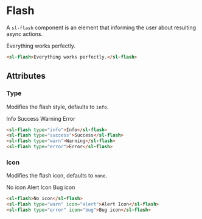 <script setup>
	import Preview from '../../components/preview.vue';
</script>

# Flash

A `sl-flash` component is an element that informing the user about resulting async actions.

<Preview>
  <sl-flash>Everything works perfectly.</sl-flash>
</Preview>

``` html
<sl-flash>Everything works perfectly.</sl-flash>
```

## Attributes

### Type

Modifies the flash style, defaults to `info`.

<Preview>
  <sl-flash type="info">Info</sl-flash>
  <sl-flash type="success">Success</sl-flash>
  <sl-flash type="warn">Warning</sl-flash>
  <sl-flash type="error">Error</sl-flash>
</Preview>

``` html
<sl-flash type="info">Info</sl-flash>
<sl-flash type="success">Success</sl-flash>
<sl-flash type="warn">Warning</sl-flash>
<sl-flash type="error">Error</sl-flash>
```

### Icon

Modifies the flash icon, defaults to `none`.

<Preview>
  <sl-flash>No icon</sl-flash>
  <sl-flash type="warn" icon="alert">Alert Icon</sl-flash>
  <sl-flash type="error" icon="bug">Bug icon</sl-flash>
</Preview>

``` html
<sl-flash>No icon</sl-flash>
<sl-flash type="warn" icon="alert">Alert Icon</sl-flash>
<sl-flash type="error" icon="bug">Bug icon</sl-flash>
```
